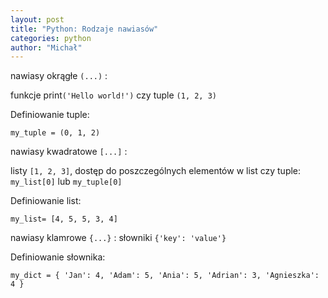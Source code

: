 ```yaml
---
layout: post
title: "Python: Rodzaje nawiasów"
categories: python
author: "Michał"
---
```


nawiasy okrągłe `(...)` : 

funkcje print`('Hello world!')` czy tuple `(1, 2, 3)`

Definiowanie tuple: 

`my_tuple = (0, 1, 2)`

nawiasy kwadratowe `[...]` : 

listy `[1, 2, 3]`, dostęp do poszczególnych elementów w list czy tuple: `my_list[0]` lub `my_tuple[0]`

Definiowanie list:

`my_list= [4, 5, 5, 3, 4]`

nawiasy klamrowe `{...}` : słowniki `{'key': 'value'}`

Definiowanie słownika:

`my_dict = {
    'Jan': 4,
    'Adam': 5,
    'Ania': 5,
    'Adrian': 3,
    'Agnieszka': 4
}`







